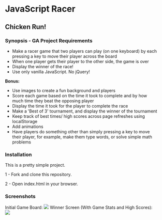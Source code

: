 # JavaScript Racer

## Chicken Run!

### Synopsis - GA Project Requirements

- Make a racer game that two players can play (on one keyboard) by each pressing a key to move their player across the board
- When one player gets their player to the other side, the game is over
- Display the winner of the race!
- Use only vanilla JavaScript. No jQuery!

**Bonus:**
- Use images to create a fun background and players
- Score each game based on the time it took to complete and by how much time they beat the opposing player
- Display the time it took for the player to complete the race
- Make a 'Best of 3' tournament, and display the winner of the tournament
- Keep track of best times/ high scores across page refreshes using localStorage
- Add animations
- Have players do something other than simply pressing a key to move their player, for example, make them type words, or solve simple math problems

### Installation

This is a pretty simple project. 

1 - Fork and clone this repository.

2 - Open index.html in your browser.

### Screenshots
Initial Game Board:
<img src='http://i.imgur.com/IyafFCC.jpg'>
Winner Screen (With Game Stats and High Scores):
<img src='http://i.imgur.com/g7ck0V7.jpg'>
